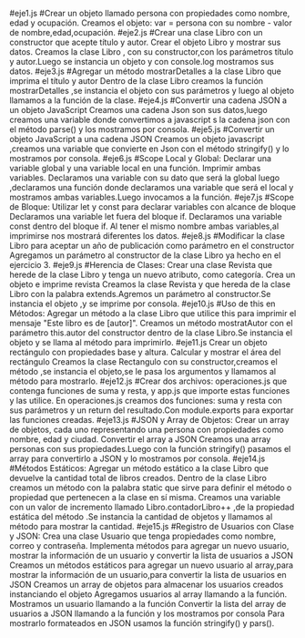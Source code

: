 #eje1.js
#Crear un objeto llamado persona con propiedades como nombre, edad y ocupación.
Creamos el objeto:  var = persona con su nombre - valor de nombre,edad,ocupación.
#eje2.js
#Crear una clase Libro con un constructor que acepte título y autor. Crear el objeto Libro y mostrar sus datos.
Creamos la clase Libro , con su constructor,con los parámetros título y autor.Luego se instancia un objeto y con console.log mostramos sus datos.
#eje3.js
#Agregar un método mostrarDetalles a la clase Libro que imprima el título y autor
Dentro de la clase Libro creamos la función mostrarDetalles ,se instancia  el objeto con sus parámetros  y luego al objeto llamamos a la función de la clase.
#eje4.js
#Convertir una cadena JSON a un objeto JavaScript
Creamos una cadena Json son sus datos,luego creamos una variable donde convertimos a javascript s la cadena json con el método parse() y los mostramos por consola.
#eje5.js
#Convertir un objeto JavaScript a una cadena JSON
Creamos un objeto javascript ,creamos una variable que convierte en Json con el método stringify() y lo mostramos por consola.
#eje6.js
#Scope Local y Global: Declarar una variable global y una variable local en una función. Imprimir ambas variables.
Declaramos una variable con su dato que será la global luego ,declaramos una función donde declaramos una variable que será el local y mostramos ambas variables.Luego invocamos a la función.
#eje7.js
#Scope de Bloque: Utilizar let y const para declarar variables con alcance de bloque
Declaramos una variable let fuera del bloque if.
Declaramos una variable const  dentro del bloque if.
Al tener el mismo nombre ambas variables,al imprimirse nos mostrará diferentes los datos.
#eje8.js
#Modificar la clase Libro para aceptar un año de publicación como parámetro en el constructor
Agregamos un parámetro al constructor de la clase Libro ya hecho en el ejercicio 3.
#eje9.js
#Herencia de Clases: Crear una clase Revista que herede de la clase Libro y tenga un nuevo atributo, como categoría. Crea un objeto e imprime revista
Creamos la clase Revista y que hereda de la clase Libro con la palabra extends.Agremos un parámetro al constructor.Se instancia el objeto ,y se imprime por consola.
#eje10.js
#Uso de this en Métodos: Agregar un método a la clase Libro que utilice this para imprimir el mensaje "Este libro es de [autor]".
Creamos un método mostratAutor con el parámetro this.autor del constructor dentro de la clase Libro.Se instancia el objeto y se llama al método para imprimirlo.
#eje11.js
Crear un objeto rectángulo con propiedades base y altura. Calcular y mostrar el área del rectángulo
Creamos la clase Rectangulo con su constructor,creamos el método ,se instancia el objeto,se le pasa los argumentos y llamamos al método para mostrarlo.
#eje12.js
#Crear dos archivos: operaciones.js que contenga funciones de suma y resta, y app.js que importe estas funciones y las utilice.
En operaciones.js creamos dos funciones: suma y resta con sus parámetros  y un return del resultado.Con module.exports para exportar las funciones creadas.
#eje13.js
#JSON y Array de Objetos: Crear un array de objetos, cada uno representando una persona con propiedades como nombre, edad y ciudad. Convertir el array a JSON
Creamos una array personas con sus propiedades.Luego con la función stringify() pasamos el array para convertirlo a JSON y lo mostramos por consola.
#eje14.js
#Métodos Estáticos: Agregar un método estático a la clase Libro que devuelve la cantidad total de libros creados.
Dentro de la clase Libro creamos un método con la palabra static que sirve para definir el método o propiedad que pertenecen a la clase en sí misma.
Creamos una variable con un valor de incremento llamado Libro.contadorLibro++ ,de la propiedad estática del método .Se instancia la cantidad de objetos y llamamos al método para mostrar la cantidad.
#eje15.js
#Registro de Usuarios con Clase y JSON: Crea una clase Usuario que tenga propiedades como nombre, correo y contraseña. Implementa métodos para agregar un nuevo usuario, mostrar la información de un usuario y convertir la lista de usuarios a JSON
Creamos un métodos estáticos para agregar un nuevo usuario al array,para mostrar la información de un usuario,para convertir la lista de usuarios en JSON
Creamos un array de objetos para almacenar los usuarios creados instanciando el objeto
Agregamos usuarios al array  llamando a la función.
Mostramos un usuario llamando a la función
Convertir la lista del array de usuarios a JSON llamando a la función y los mostramos por consola
Para mostrarlo formateados en JSON usamos la función stringify() y pars().


